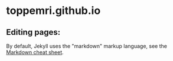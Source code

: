 # toppemri.github.io


## Editing pages:
By default, Jekyll uses the "markdown" markup language, see the [Markdown cheat sheet](https://github.com/adam-p/markdown-here/wiki/Markdown-Cheatsheet).

